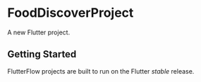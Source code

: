 # FoodDiscoverProject

A new Flutter project.

## Getting Started

FlutterFlow projects are built to run on the Flutter _stable_ release.
